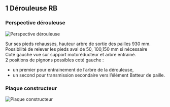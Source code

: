 ## 1 Dérouleuse RB

### Perspective dérouleuse
![Perspective dérouleuse](https://github.com/OSE-Lille/DIY-Hemp-decorticator/raw/master/images/ligne_au_5_aout_028.JPG  "Perspective dérouleuse")

Sur ses pieds rehaussés, hauteur arbre de sortie des pailles 930 mm. Possibilité de relever les pieds aval de 50, 100,150 mm si nécessaire <br />
Coté gauche vue sur support motoréducteur et arbre entrainé. <br />
2 positions de pignons possibles coté gauche : 
* un premier pour entrainement de l’arbre de la dérouleuse, 
* un second pour transmission secondaire vers l’élément Batteur de paille.

### Plaque constructeur
![Plaque constructeur](https://github.com/OSE-Lille/DIY-Hemp-decorticator/raw/master/images/ligne_au_5_aout_029.JPG "Plaque constructeur")
